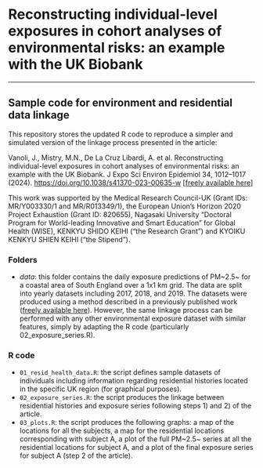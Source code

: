 # Reconstructing individual-level exposures in cohort analyses of environmental risks: an example with the UK Biobank

------------------------------------------------------------------------

## Sample code for environment and residential data linkage

This repository stores the updated R code to reproduce a simpler and simulated version of the linkage process presented in the article:

Vanoli, J., Mistry, M.N., De La Cruz Libardi, A. et al. Reconstructing individual-level exposures in cohort analyses of environmental risks: an example with the UK Biobank. J Expo Sci Environ Epidemiol 34, 1012–1017 (2024). <https://doi.org/10.1038/s41370-023-00635-w> [[freely available here](https://www.nature.com/articles/s41370-023-00635-w)]

This work was supported by the Medical Research Council-UK (Grant IDs: MR/Y003330/1 and MR/R013349/1), the European Union’s Horizon 2020 Project Exhaustion (Grant ID: 820655), Nagasaki University “Doctoral Program for World-leading Innovative and Smart Education” for Global Health (WISE), KENKYU SHIDO KEIHI (“the Research Grant”) and KYOIKU KENKYU SHIEN KEIHI (“the Stipend”).

### Folders

-   *data*: this folder contains the daily exposure predictions of PM~2.5~ for a coastal area of South England over a 1x1 km grid. The data are split into yearly datasets including 2017, 2018, and 2019. The datasets were produced using a method described in a previously published work ([freely available here](https://www.sciencedirect.com/science/article/pii/S1309104224002496?via%3Dihub)). However, the same linkage process can be performed with any other environmental exposure dataset with similar features, simply by adapting the R code (particularly 02_exposure_series.R).

### R code

-   `01_resid_health_data.R`: the script defines sample datasets of individuals including information regarding residential histories located in the specific UK region (for graphical purposes).
-   `02_exposure_series.R`: the script produces the linkage between residential histories and exposure series following steps 1) and 2) of the article.
-   `03_plots.R`: the script produces the following graphs: a map of the locations for all the subjects, a map for the residential locations corresponding with subject A, a plot of the full PM~2.5~ series at all the residential locations for subject A, and a plot of the final exposure series for subject A (step 2 of the article).

